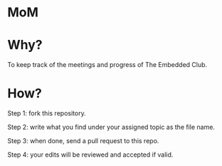 # MoM

# Why?
To keep track of the meetings and progress of The Embedded Club.

# How?
Step 1: fork this repository.

Step 2: write what you find under your assigned topic as the file name.

Step 3: when done, send a pull request to this repo.

Step 4: your edits will be reviewed and accepted if valid.
